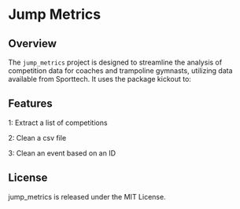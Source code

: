 # Jump Metrics

## Overview

The `jump_metrics` project is designed to streamline the analysis of competition data for coaches and trampoline gymnasts, utilizing data available from Sporttech. It uses the package kickout to: 

## Features

1: Extract a list of competitions

2: Clean a csv file

3: Clean an event based on an ID


## License

jump_metrics is released under the MIT License.
